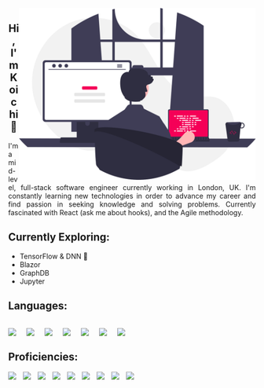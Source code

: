 
<img src="https://github.com/0xKoichi/0xKoichi/blob/main/prod.svg" align="right" height="350"/>
<h2 align="center">Hi, I'm Koichi 👋</h2>
<p align="justify">I'm a mid-level, full-stack software engineer currently working in London, UK. I'm constantly learning new technologies in order to advance my career and find passion in seeking knowledge and solving problems. Currently fascinated with React (ask me about hooks), and the Agile methodology.</p>


Currently Exploring:
---
- TensorFlow & DNN 🧠
- Blazor
- GraphDB
- Jupyter

Languages:
---
<img src="https://img.shields.io/badge/Python-F50057?style=for-the-badge&logo=python&logoColor=white&width=400" /> <img src="https://img.shields.io/badge/Javascript-3F3D56?style=for-the-badge&logo=javascript&logoColor=white&width=400"/> <img src="https://img.shields.io/badge/C%20Sharp-F50057?style=for-the-badge&logo=c-sharp&logoColor=white&width=400" /> <img src="https://img.shields.io/badge/Typescript-3F3D56?style=for-the-badge&logo=typescript&logoColor=white&width=400"/> <img src="https://img.shields.io/badge/HTML5-F50057?style=for-the-badge&logo=html5&logoColor=white&logoWidth=23" /> <img src="https://img.shields.io/badge/.NET-3F3D56?style=for-the-badge&logo=.net&logoColor=white" /> <img src="https://img.shields.io/badge/Haskell-F50057?style=for-the-badge&logo=haskell&logoColor=white&logoWidth=" />
<br></br>
Proficiencies:
--
<img src="https://img.shields.io/badge/React-F50057?style=for-the-badge&logo=react&logoColor=white&width=400" /> <img src="https://img.shields.io/badge/Node.js-3F3D56?style=for-the-badge&logo=node.js&logoColor=white&width=400" /> <img src="https://img.shields.io/badge/Express-F50057?style=for-the-badge&logo=express&logoColor=white&width=400" /> <img src="https://img.shields.io/badge/PostgreSQL-3F3D56?style=for-the-badge&logo=postgresql&logoColor=white&width=400" /> <img src="https://img.shields.io/badge/MongoDB-F50057?style=for-the-badge&logo=mongodb&logoColor=white&width=400" /> <img src="https://img.shields.io/badge/Flask-3F3D56?style=for-the-badge&logo=flask&logoColor=white&width=400" /> <img src="https://img.shields.io/badge/Jest-F50057?style=for-the-badge&logo=jest&logoColor=white&width=400" /> <img src="https://img.shields.io/badge/Django-3F3D56?style=for-the-badge&logo=django&logoColor=white&width=400" /> <img src="https://img.shields.io/badge/Gatsby-F50057?style=for-the-badge&logo=gatsby&logoColor=white&width=400" /> 
